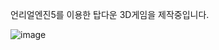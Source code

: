 언리얼엔진5를 이용한 탑다운 3D게임을 제작중입니다.

![image](https://github.com/user-attachments/assets/b446728d-2a2a-4972-8839-e5f87aca7bd4)
